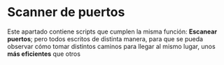 # Scanner de puertos
Este apartado contiene scripts que cumplen la misma función: **Escanear puertos**; pero
todos escritos de distinta manera, para que se pueda observar cómo tomar distintos caminos
para llegar al mismo lugar, unos **más eficientes** que otros
